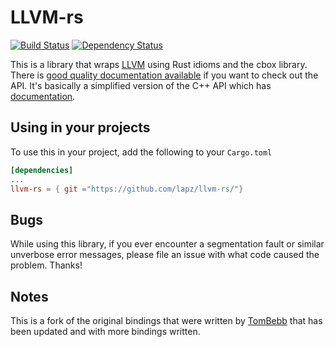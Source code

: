 LLVM-rs
=======
[![Build Status](https://travis-ci.org/Lapz/llvm-rs.svg?branch=master)](https://travis-ci.org/Lapz/llvm-rs)
[![Dependency Status](https://dependencyci.com/github/Lapz/llvm-rs/badge)](https://dependencyci.com/github/Lapz/llvm-rs)

This is a library that wraps [LLVM](http://llvm.org) using Rust idioms and the cbox library. There is
[good quality documentation available](https://lapz.github.io/llvm-rs/) if you
want to check out the API. It's basically a simplified version of the C++ API which has
[documentation](http://llvm.org/doxygen).

Using in your projects
----------------------
To use this in your project, add the following to your `Cargo.toml`

```toml
[dependencies]
...
llvm-rs = { git ="https://github.com/lapz/llvm-rs/"}
```

Bugs
----
While using this library, if you ever encounter a segmentation fault or similar unverbose error messages, please file an issue with what code caused the problem. Thanks!

Notes
---- 
This is a fork of the original bindings that were written by [TomBebb](https://github.com/TomBebb/llvm-rs) that has been updated and with more bindings written.

